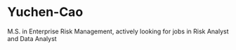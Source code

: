 # Yuchen-Cao
M.S. in Enterprise Risk Management, actively looking for jobs in Risk Analyst and Data Analyst
